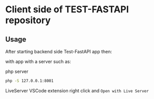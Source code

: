# Client side of TEST-FASTAPI repository

## Usage

After starting backend side Test-FastAPI app then:

with app with a server such as:

php server

```bash
php -S 127.0.0.1:8001
```

LiveServer VSCode extension
right click and `Open with Live Server`
